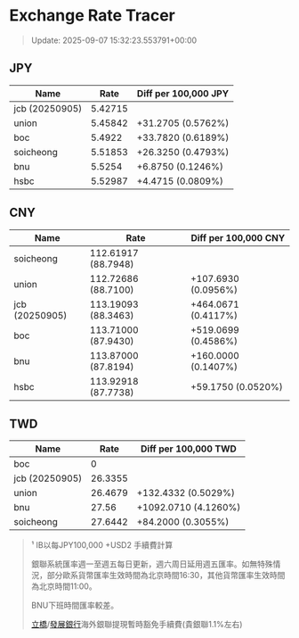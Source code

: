 # Exchange Rate Tracer

> Update: 2025-09-07 15:32:23.553791+00:00

## JPY

| Name           |    Rate | Diff per 100,000 JPY   |
|----------------|---------|------------------------|
| jcb (20250905) | 5.42715 |                        |
| union          | 5.45842 | +31.2705 (0.5762%)     |
| boc            | 5.4922  | +33.7820 (0.6189%)     |
| soicheong      | 5.51853 | +26.3250 (0.4793%)     |
| bnu            | 5.5254  | +6.8750 (0.1246%)      |
| hsbc           | 5.52987 | +4.4715 (0.0809%)      |

## CNY

| Name           | Rate                | Diff per 100,000 CNY   |
|----------------|---------------------|------------------------|
| soicheong      | 112.61917	(88.7948) |                        |
| union          | 112.72686	(88.7100) | +107.6930 (0.0956%)    |
| jcb (20250905) | 113.19093	(88.3463) | +464.0671 (0.4117%)    |
| boc            | 113.71000	(87.9430) | +519.0699 (0.4586%)    |
| bnu            | 113.87000	(87.8194) | +160.0000 (0.1407%)    |
| hsbc           | 113.92918	(87.7738) | +59.1750 (0.0520%)     |

## TWD

| Name           |    Rate | Diff per 100,000 TWD   |
|----------------|---------|------------------------|
| boc            |  0      |                        |
| jcb (20250905) | 26.3355 |                        |
| union          | 26.4679 | +132.4332 (0.5029%)    |
| bnu            | 27.56   | +1092.0710 (4.1260%)   |
| soicheong      | 27.6442 | +84.2000 (0.3055%)     |


> ¹ IB以每JPY100,000 +USD2 手續費計算
>
> 銀聯系統匯率週一至週五每日更新，週六周日延用週五匯率。如無特殊情況，部分歐系貨幣匯率生效時間為北京時間16:30，其他貨幣匯率生效時間為北京時間11:00。
>
> BNU下班時間匯率較差。
>
> [立橋](https://www.wlbank.com.mo/uploads/ueditor/file/20181211/1544536513900230.pdf)/[發展銀行](https://www.mdb.com.mo/Service_Charges_20230728.pdf)海外銀聯提現暫時豁免手續費(貴銀聯1.1%左右)

